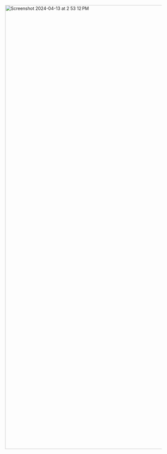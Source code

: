 <img width="1430" alt="Screenshot 2024-04-13 at 2 53 12 PM" src="https://github.com/MaYaNkKashyap681/Sims-Game-Multiplayer/assets/96070627/ff2c4407-6063-4136-8e17-2d833a39dd9f">
